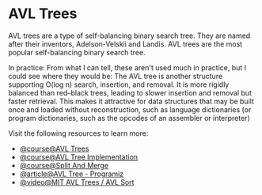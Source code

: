 # AVL Trees

AVL trees are a type of self-balancing binary search tree. They are named after their inventors, Adelson-Velskii and Landis. AVL trees are the most popular self-balancing binary search tree.

In practice: From what I can tell, these aren't used much in practice, but I could see where they would be: The AVL tree is another structure supporting O(log n) search, insertion, and removal. It is more rigidly balanced than red–black trees, leading to slower insertion and removal but faster retrieval. This makes it attractive for data structures that may be built once and loaded without reconstruction, such as language dictionaries (or program dictionaries, such as the opcodes of an assembler or interpreter)

Visit the following resources to learn more:

- [@course@AVL Trees](https://www.coursera.org/learn/data-structures/lecture/Qq5E0/avl-trees)
- [@course@AVL Tree Implementation](https://www.coursera.org/learn/data-structures/lecture/PKEBC/avl-tree-implementation)
- [@course@Split And Merge](https://www.coursera.org/learn/data-structures/lecture/22BgE/split-and-merge)
- [@article@AVL Tree - Programiz](https://www.programiz.com/dsa/avl-tree)
- [@video@MIT AVL Trees / AVL Sort](https://www.youtube.com/watch?v=FNeL18KsWPc&list=PLUl4u3cNGP61Oq3tWYp6V_F-5jb5L2iHb&index=6)